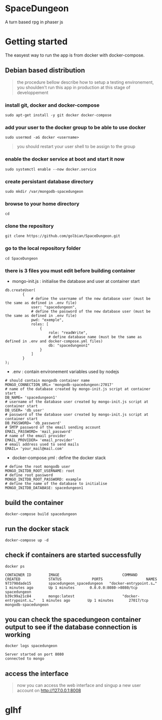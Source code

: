 # SpaceDungeon
A turn based rpg in phaser js

# Getting started
The easyest way to run the app is from docker with docker-compose.

## Debian based distribution
> the procedure bellow describe how to setup a testing environement, you shoulden't run this app in production at this stage of developpement

### install git, docker and docker-compose
```sudo apt-get install -y git docker docker-compose```

### add your user to the docker group to be able to use docker
```sudo usermod -aG docker <username>```
> you should restart your user shell to be assign to the group

### enable the docker service at boot and start it now
```sudo systemctl enable --now docker.service```

### create persistant database directory
```sudo mkdir /var/mongodb-spacedungeon```

### browse to your home directory
```cd```

### clone the repository
```git clone https://github.com/golbian/SpaceDungeon.git```

### go to the local repository folder
```cd SpaceDungeon```

### there is 3 files you must edit before building container

- mongo-init.js : initialise the database and user at container start
```
db.createUser(
        {
            # define the username of the new database user (must be the same as defined in .env file)
            user: "spacedungeon",
            # define the password of the new database user (must be the same as defined in .env file)
            pwd: "exemple",
            roles: [
                {
                    role: "readWrite",
                    # define database name (must be the same as defined in .env and docker-compose.yml files)
                    db: "spacedungeon1"
                }
            ]
        }
);
```

- .env : contain environement variables used by nodejs
```
# should contain mongodb container name
MONGO_CONNECTION_URL= 'mongodb-spacedungeon:27017'
# name of the database created by mongo-init.js script at container start
DB_NAME= 'spacedungeon1'
# username of the database user created by mongo-init.js script at container start
DB_USER= 'db_user'
# password of the database user created by mongo-init.js script at container start
DB_PASSWORD= 'db_password'
# SMTP password of the email sending account
EMAIL_PASSWORD= 'mail_password'
# name of the email provider
EMAIL_PROVIDER= 'email_provider'
# email address used to send mails
EMAIL= 'your_mail@mail.com'
```
- docker-compose.yml : define the docker stack
```
# define the root mongodb user
MONGO_INITDB_ROOT_USERNAME: root
# define root password
MONGO_INITDB_ROOT_PASSWORD: example
# define the name of the database to initialise
MONGO_INITDB_DATABASE: spacedungeon1
```
## build the container
```docker-compose build spacedungeon```

## run the docker stack
```docker-compose up -d```

## check if containers are started successfully
```docker ps```
```
CONTAINER ID        IMAGE                             COMMAND                  CREATED             STATUS              PORTS                    NAMES
973798dade15        spacedungeon_spacedungeon   "docker-entrypoint.s…"   1 minutes ago       Up 1 minutes       0.0.0.0:8080->8080/tcp   spacedungeon
b39c99a21c84        mongo:latest                      "docker-entrypoint.s…"   1 minutes ago        Up 1 minutes       27017/tcp                mongodb-spacedungeon
```

## you can check the spacedungeon container output to see if the database connection is working
```docker logs spacedungeon```
```
Server started on port 8080
connected to mongo
```

## access the interface
> now you can access the web interface and singup a new user account on http://127.0.0.1:8008

# glhf
